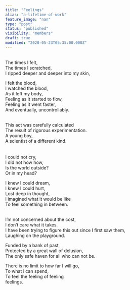 ```yaml
---
title: "Feelings"
alias: "a-lifetime-of-work"
feature_image: "nan"
type: "post"
status: "published"
visibility: "members"
draft: true
modified: "2020-05-23T05:35:00.000Z"
---
```



<figure class="kg-card kg-image-card">
<a src="__GHOST_URL__/content/images/2020/11/image-2.png" class="kg-image" alt loading="lazy" width="2000" height="1306" srcset="__GHOST_URL__/content/images/size/w600/2020/11/image-2.png 600w, __GHOST_URL__/content/images/size/w1000/2020/11/image-2.png 1000w, __GHOST_URL__/content/images/size/w1600/2020/11/image-2.png 1600w, __GHOST_URL__/content/images/2020/11/image-2.png 2160w" sizes="(min-width: 720px) 720px">
</figure><p><br>The times I felt,<br>The times I scratched,<br>I ripped deeper and deeper into my skin,</p><p>I felt the blood,<br>I watched the blood,<br>As it left my body,<br>Feeling as it started to flow,<br>Feeling as it went faster,<br>And eventually, uncontrollably.</p><p><br>This act was carefully calculated<br>The result of rigorous experimentation.<br>A young boy,<br>A scientist of a different kind.<br><br><br>I could not cry,<br>I did not how how,<br>Is the world outside?<br>Or in my head?</p><p>I knew I could dream,<br>I knew I could hurt,<br>Lost deep in thought,<br>I imagined what it would be like<br>To feel something in between.</p><p><br>I’m not concerned about the cost,<br>I don’t care what it takes.<br>I have been trying to figure this out since I first saw them, <br>Laughing on the playground.</p><p>Funded by a bank of past,<br>Protected by a great wall of delusion,<br>The only safe haven for all who can not be.</p><p>There is no limit to how far I will go,<br>To what i can spend,<br>To feel the feeling of feeling <br>feelings.</p><p></p><p></p><p></p><p></p><p></p>
